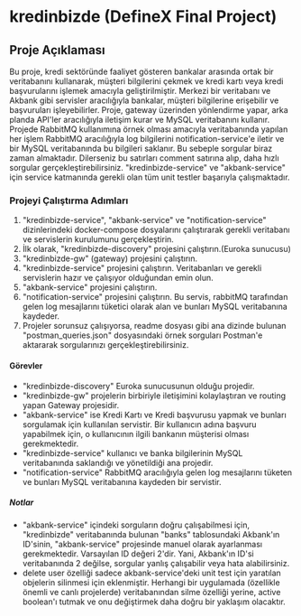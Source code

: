 # kredinbizde (DefineX Final Project)

## Proje Açıklaması

Bu proje, kredi sektöründe faaliyet gösteren bankalar arasında ortak bir veritabanını kullanarak, müşteri bilgilerini çekmek ve kredi kartı veya kredi başvurularını işlemek amacıyla geliştirilmiştir. Merkezi bir veritabanı ve Akbank gibi servisler aracılığıyla bankalar, müşteri bilgilerine erişebilir ve başvuruları işleyebilirler. Proje, gateway üzerinden yönlendirme yapar, arka planda API'ler aracılığıyla iletişim kurar ve MySQL veritabanını kullanır. Projede RabbitMQ kullanımına örnek olması amacıyla veritabanında yapılan her işlem RabbitMQ aracılığıyla log bilgilerini notification-service'e iletir ve bir MySQL veritabanında bu bilgileri saklanır. Bu sebeple sorgular biraz zaman almaktadır. Dilerseniz bu satırları comment satırına alıp, daha hızlı sorgular gerçekleştirebilirsiniz. "kredinbizde-service" ve "akbank-service" için service katmanında gerekli olan tüm unit testler başarıyla çalışmaktadır.

### Projeyi Çalıştırma Adımları

1. "kredinbizde-service", "akbank-service" ve "notification-service" dizinlerindeki docker-compose dosyalarını çalıştırarak gerekli veritabanı ve servislerin kurulumunu gerçekleştirin.
2. İlk olarak, "kredinbizde-discovery" projesini çalıştırın.(Euroka sunucusu)
3. "kredinbizde-gw" (gateway) projesini çalıştırın.
4. "kredinbizde-service" projesini çalıştırın. Veritabanları ve gerekli servislerin hazır ve çalışıyor olduğundan emin olun.
5. "akbank-service" projesini çalıştırın.
6. "notification-service" projesini çalıştırın. Bu servis, rabbitMQ tarafından gelen log mesajlarını tüketici olarak alan ve bunları MySQL veritabanına kaydeder.
7. Projeler sorunsuz çalışıyorsa, readme dosyası gibi ana dizinde bulunan "postman_queries.json" dosyasındaki örnek sorguları Postman'e aktararak sorgularınızı gerçekleştirebilirsiniz.

#### Görevler

- "kredinbizde-discovery" Euroka sunucusunun olduğu projedir.
- "kredinbizde-gw" projelerin birbiriyle iletişimini kolaylaştıran ve routing yapan Gateway projesidir.
- "akbank-service" ise Kredi Kartı ve Kredi başvurusu yapmak ve bunları sorgulamak için kullanılan servistir. Bir kullanıcın adına başvuru yapabilmek için, o kullanıcının ilgili bankanın müşterisi olması gerekmektedir.
- "kredinbizde-service" kullanıcı ve banka bilgilerinin MySQL veritabanında saklandığı ve yönetildiği ana projedir. 
- "notification-service" RabbitMQ aracılığıyla gelen log mesajlarını tüketen ve bunları MySQL veritabanına kaydeden bir servistir.

##### Notlar

- "akbank-service" içindeki sorguların doğru çalışabilmesi için, "kredinbizde" veritabanında bulunan "banks" tablosundaki Akbank'ın ID'sinin, "akbank-service" projesinde manuel olarak ayarlanması gerekmektedir. Varsayılan ID değeri 2'dir. Yani, Akbank'ın ID'si veritabanında 2 değilse, sorgular yanlış çalışabilir veya hata alabilirsiniz.
- delete user özelliği sadece akbank-service'deki unit test için yaratılan objelerin silinmesi için eklenmiştir. Herhangi bir uygulamada (özellikle önemli ve canlı projelerde) veritabanından silme özelliği yerine, active boolean'ı tutmak ve onu değiştirmek daha doğru bir yaklaşım olacaktır.